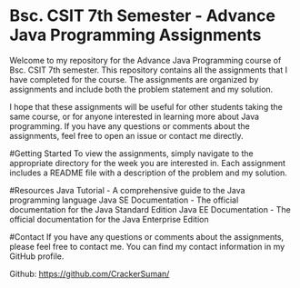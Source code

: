 # Bsc. CSIT 7th Semester - Advance Java Programming Assignments
Welcome to my repository for the Advance Java Programming course of Bsc. CSIT 7th semester. This repository contains all the assignments that I have completed for the course. The assignments are organized by assignments and include both the problem statement and my solution.

I hope that these assignments will be useful for other students taking the same course, or for anyone interested in learning more about Java programming. If you have any questions or comments about the assignments, feel free to open an issue or contact me directly.

#Getting Started
To view the assignments, simply navigate to the appropriate directory for the week you are interested in. Each assignment includes a README file with a description of the problem and my solution.

#Resources
Java Tutorial - A comprehensive guide to the Java programming language
Java SE Documentation - The official documentation for the Java Standard Edition
Java EE Documentation - The official documentation for the Java Enterprise Edition

#Contact
If you have any questions or comments about the assignments, please feel free to contact me. You can find my contact information in my GitHub profile.

Github: https://github.com/CrackerSuman/
